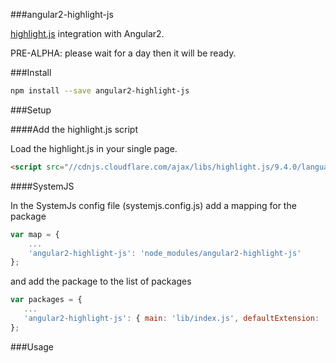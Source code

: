 ###angular2-highlight-js

[highlight.js](https://highlightjs.org) integration with Angular2.

PRE-ALPHA: please wait for a day then it will be ready.

###Install

```bash
npm install --save angular2-highlight-js
```

###Setup

####Add the highlight.js script

Load the highlight.js in your single page.

```html
<script src="//cdnjs.cloudflare.com/ajax/libs/highlight.js/9.4.0/languages/go.min.js"></script>
```

####SystemJS

In the SystemJs config file (systemjs.config.js) add a mapping for the package

```javascript
var map = {
    ...
    'angular2-highlight-js': 'node_modules/angular2-highlight-js'
};
```

and add the package to the list of packages

 ```javascript
var packages = {
    ...
    'angular2-highlight-js': { main: 'lib/index.js', defaultExtension: 'js' }
};
```

###Usage


